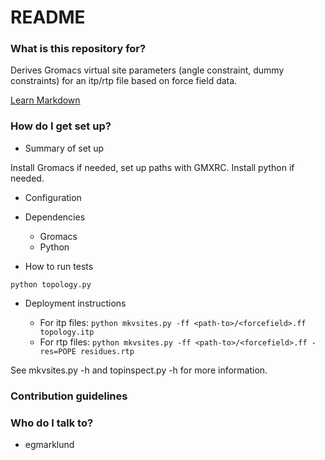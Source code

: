 # README #

### What is this repository for? ###

Derives Gromacs virtual site parameters (angle constraint, dummy constraints) for an itp/rtp file based on force field data.

[Learn Markdown](https://bitbucket.org/tutorials/markdowndemo)

### How do I get set up? ###

* Summary of set up

Install Gromacs if needed, set up paths with GMXRC. Install python if needed.

* Configuration

* Dependencies

    + Gromacs
    + Python

* How to run tests

`python topology.py`

* Deployment instructions

    + For itp files: `python mkvsites.py -ff <path-to>/<forcefield>.ff topology.itp`
    + For rtp files: `python mkvsites.py -ff <path-to>/<forcefield>.ff -res=POPE residues.rtp`

See mkvsites.py -h and topinspect.py -h for more information.

### Contribution guidelines ###

### Who do I talk to? ###

* egmarklund
